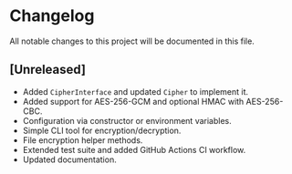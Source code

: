# Changelog

All notable changes to this project will be documented in this file.

## [Unreleased]
- Added `CipherInterface` and updated `Cipher` to implement it.
- Added support for AES-256-GCM and optional HMAC with AES-256-CBC.
- Configuration via constructor or environment variables.
- Simple CLI tool for encryption/decryption.
- File encryption helper methods.
- Extended test suite and added GitHub Actions CI workflow.
- Updated documentation.

